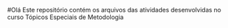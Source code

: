 #Olá
Este repositório contém os arquivos das atividades desenvolvidas no curso Tópicos Especiais de Metodologia
